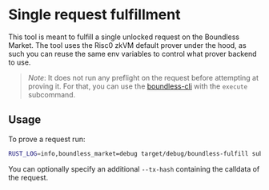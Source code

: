 # Single request fulfillment

This tool is meant to fulfill a single unlocked request on the Boundless Market.
The tool uses the Risc0 zkVM default prover under the hood, as such you can reuse the same env variables
to control what prover backend to use.

> _Note_: It does not run any preflight on the request before attempting at proving it.
> For that, you can use the [boundless-cli](../../../boundless-market/src/bin/boundless-cli.rs) with the `execute` subcommand.

## Usage

To prove a request run:

```bash
RUST_LOG=info,boundless_market=debug target/debug/boundless-fulfill submit --request-id 0x90f79bf6eb2c4f870365e785982e1f101e93b906f272efad
```

You can optionally specify an additional `--tx-hash` containing the calldata of the request.
